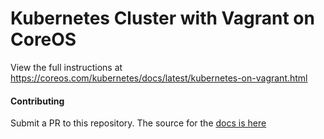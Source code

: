 # Kubernetes Cluster with Vagrant on CoreOS

View the full instructions at https://coreos.com/kubernetes/docs/latest/kubernetes-on-vagrant.html

#### Contributing

Submit a PR to this repository. The source for the [docs is here](../../Documentation/kubernetes-on-vagrant.md)
